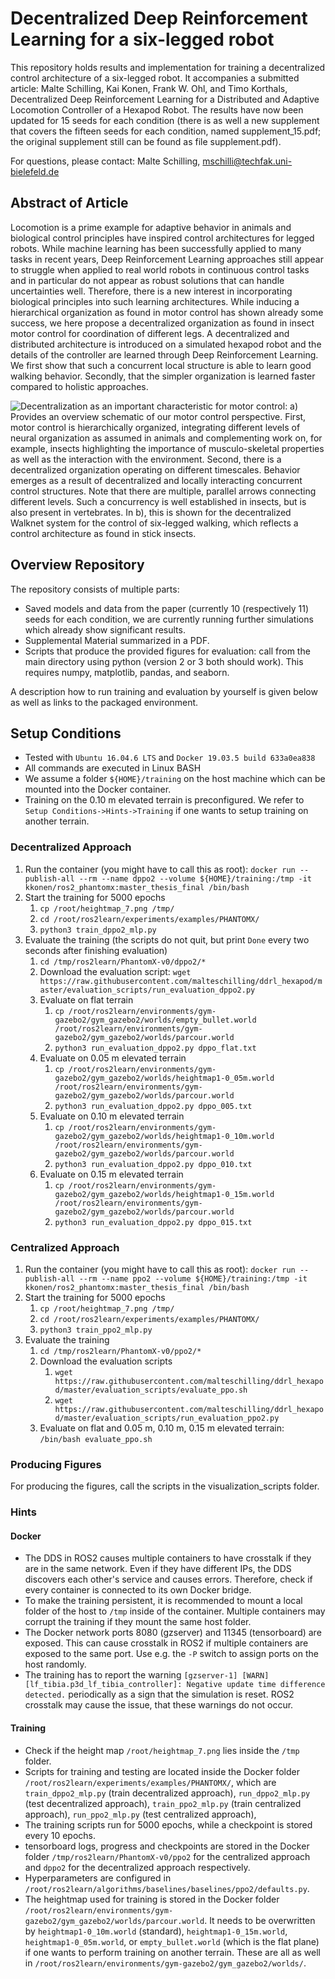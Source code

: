# Decentralized Deep Reinforcement Learning for a six-legged robot

This repository holds results and implementation for training a decentralized control architecture of a six-legged robot. It accompanies a submitted article: Malte Schilling, Kai Konen, Frank W. Ohl, and Timo Korthals, Decentralized Deep Reinforcement Learning for a Distributed and Adaptive Locomotion Controller of a Hexapod Robot. The results have now been updated for 15 seeds for each condition (there is as well a new supplement that covers the fifteen seeds for each condition, named supplement_15.pdf; the original supplement still can be found as file supplement.pdf).

For questions, please contact: Malte Schilling, mschilli@techfak.uni-bielefeld.de

## Abstract of Article
Locomotion is a prime example for adaptive behavior in animals and biological control principles have inspired control architectures for legged robots. While machine learning has been successfully applied to many tasks in recent years, Deep Reinforcement Learning approaches still appear to struggle when applied to real world robots in continuous control tasks and in particular do not appear as robust solutions that can handle uncertainties well. Therefore, there is a new interest in incorporating biological principles into such learning architectures. While inducing a hierarchical organization as found in motor control has shown already some success, we here propose a decentralized organization as found in insect motor control for coordination of different legs. A decentralized and distributed architecture is introduced on a simulated hexapod robot and the details of the controller are learned through Deep Reinforcement Learning. We first show that such a concurrent local structure is able to learn good walking behavior. Secondly, that the simpler organization is learned faster compared to holistic approaches.

![Decentralization as an important characteristic for motor control: a) Provides an overview schematic of our motor control perspective. First, motor control is hierarchically organized, integrating different levels of neural organization as assumed in animals and complementing work on, for example, insects highlighting the importance of musculo-skeletal properties as well as the interaction with the environment. Second, there is a decentralized organization operating on different timescales. Behavior emerges as a result of decentralized and locally interacting concurrent control structures. Note that there are multiple, parallel arrows connecting different levels. Such a concurrency is well established in insects, but is also present in vertebrates. In b), this is shown for the decentralized Walknet system for the control of six-legged walking, which reflects a control architecture as found in stick insects.](2_3_CompleteHierarchy.jpg)

## Overview Repository

The repository consists of multiple parts:

* Saved models and data from the paper (currently 10 (respectively 11) seeds for each condition, we are currently running further simulations which already show significant results.
* Supplemental Material summarized in a PDF.
* Scripts that produce the provided figures for evaluation: call from the main directory using python (version 2 or 3 both should work). This requires numpy, matplotlib, pandas, and seaborn.

A description how to run training and evaluation by yourself is given below as well as links to the packaged environment.

## Setup Conditions

* Tested with `Ubuntu 16.04.6 LTS` and `Docker 19.03.5 build 633a0ea838`
* All commands are executed in Linux BASH
* We assume a folder `${HOME}/training` on the host machine which can be mounted into the Docker container.
* Training on the 0.10 m elevated terrain is preconfigured. We refer to `Setup Conditions->Hints->Training` if one wants to setup training on another terrain.

### Decentralized Approach

1. Run the container (you might have to call this as root): `docker run --publish-all --rm --name dppo2 --volume ${HOME}/training:/tmp -it kkonen/ros2_phantomx:master_thesis_final /bin/bash`
1. Start the training for 5000 epochs
    1. `cp /root/heightmap_7.png /tmp/`
    1. `cd /root/ros2learn/experiments/examples/PHANTOMX/`
    1. `python3 train_dppo2_mlp.py`
1. Evaluate the training (the scripts do not quit, but print `Done` every two seconds after finishing evaluation)
    1. `cd /tmp/ros2learn/PhantomX-v0/dppo2/*`
    1. Download the evaluation script: `wget https://raw.githubusercontent.com/malteschilling/ddrl_hexapod/master/evaluation_scripts/run_evaluation_dppo2.py`
    1. Evaluate on flat terrain
        1. `cp /root/ros2learn/environments/gym-gazebo2/gym_gazebo2/worlds/empty_bullet.world /root/ros2learn/environments/gym-gazebo2/gym_gazebo2/worlds/parcour.world`
        1. `python3 run_evaluation_dppo2.py dppo_flat.txt`
    1. Evaluate on 0.05 m elevated terrain
        1. `cp /root/ros2learn/environments/gym-gazebo2/gym_gazebo2/worlds/heightmap1-0_05m.world /root/ros2learn/environments/gym-gazebo2/gym_gazebo2/worlds/parcour.world`
        1. `python3 run_evaluation_dppo2.py dppo_005.txt`
    1. Evaluate on 0.10 m elevated terrain
        1. `cp /root/ros2learn/environments/gym-gazebo2/gym_gazebo2/worlds/heightmap1-0_10m.world  /root/ros2learn/environments/gym-gazebo2/gym_gazebo2/worlds/parcour.world`
        1. `python3 run_evaluation_dppo2.py dppo_010.txt`
    10. Evaluate on 0.15 m elevated terrain
        1. `cp /root/ros2learn/environments/gym-gazebo2/gym_gazebo2/worlds/heightmap1-0_15m.world /root/ros2learn/environments/gym-gazebo2/gym_gazebo2/worlds/parcour.world`
        1. `python3 run_evaluation_dppo2.py dppo_015.txt`


### Centralized Approach

1. Run the container (you might have to call this as root): `docker run --publish-all --rm --name ppo2 --volume ${HOME}/training:/tmp -it kkonen/ros2_phantomx:master_thesis_final /bin/bash` 
1. Start the training for 5000 epochs
    1. `cp /root/heightmap_7.png /tmp/`
    1. `cd /root/ros2learn/experiments/examples/PHANTOMX/`
    1. `python3 train_ppo2_mlp.py`
1. Evaluate the training
    1. `cd /tmp/ros2learn/PhantomX-v0/ppo2/*`
    1. Download the evaluation scripts
        1. `wget https://raw.githubusercontent.com/malteschilling/ddrl_hexapod/master/evaluation_scripts/evaluate_ppo.sh`
        1. `wget https://raw.githubusercontent.com/malteschilling/ddrl_hexapod/master/evaluation_scripts/run_evaluation_ppo2.py`
    1. Evaluate on flat and 0.05 m, 0.10 m, 0.15 m elevated terrain: `/bin/bash evaluate_ppo.sh`

### Producing Figures

For producing the figures, call the scripts in the visualization_scripts folder.

### Hints

#### Docker

*   The DDS in ROS2 causes multiple containers to have crosstalk if they are in the same network. Even if they have different IPs, the DDS discovers each other's service and causes errors. Therefore, check if every container is connected to its own Docker bridge.
*   To make the training persistent, it is recommended to mount a local folder of the host to `/tmp` inside of the container. Multiple containers may corrupt the training if they mount the same host folder.
*   The Docker network ports 8080 (gzserver) and 11345 (tensorboard) are exposed. This can cause crosstalk in ROS2 if multiple containers are exposed to the same port. Use e.g. the `-P` switch to assign ports on the host randomly.
*   The training has to report the warning `[gzserver-1] [WARN] [lf_tibia.p3d_lf_tibia_controller]: Negative update time difference detected.` periodically as a sign that the simulation is reset. ROS2 crosstalk may cause the issue, that these warnings do not occur.

#### Training

*   Check if the height map `/root/heightmap_7.png` lies inside the `/tmp` folder.
*   Scripts for training and testing are located inside the Docker folder `/root/ros2learn/experiments/examples/PHANTOMX/`, which are `train_dppo2_mlp.py` (train decentralized approach), `run_dppo2_mlp.py` (test decentralized approach), `train_ppo2_mlp.py` (train centralized approach), `run_ppo2_mlp.py` (test centralized approach), 
*   The training scripts run for 5000 epochs, while a checkpoint is stored every 10 epochs.
*   tensorboard logs, progress and checkpoints are stored in the Docker folder `/tmp/ros2learn/PhantomX-v0/ppo2` for the centralized approach and `dppo2` for the decentralized approach respectively.
*   Hyperparameters are configured in `/root/ros2learn/algorithms/baselines/baselines/ppo2/defaults.py`.
*   The heightmap used for training is stored in the Docker folder `/root/ros2learn/environments/gym-gazebo2/gym_gazebo2/worlds/parcour.world`. It needs to be overwritten by `heightmap1-0_10m.world` (standard), `heightmap1-0_15m.world`, `heightmap1-0_05m.world`, or `empty_bullet.world` (which is the flat plane) if one wants to perform training on another terrain. These are all as well in `/root/ros2learn/environments/gym-gazebo2/gym_gazebo2/worlds/`.
